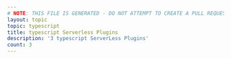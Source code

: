 ```yaml
---
# NOTE: THIS FILE IS GENERATED - DO NOT ATTEMPT TO CREATE A PULL REQUEST TO UPDATE THE DATA. 
layout: topic
topic: typescript
title: typescript Serverless Plugins
description: '3 typescript ServerLess Plugins'
count: 3
---
```

